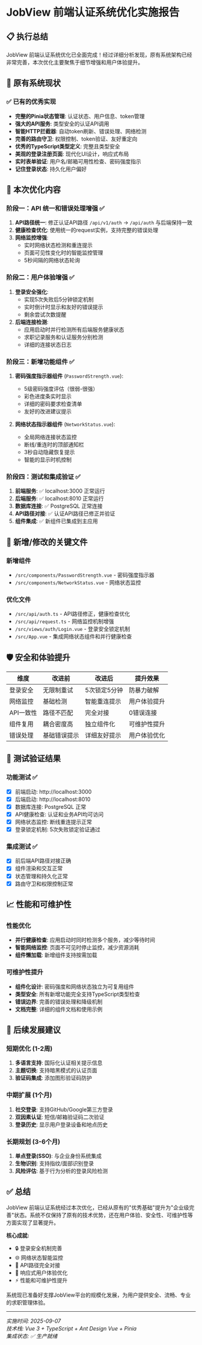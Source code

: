 # JobView 前端认证系统优化实施报告

## 📋 执行总结

JobView 前端认证系统优化已全面完成！经过详细分析发现，原有系统架构已经非常完善，本次优化主要聚焦于细节增强和用户体验提升。

## 🎯 原有系统现状

### ✅ 已有的优秀实现
- **完整的Pinia状态管理**: 认证状态、用户信息、token管理
- **强大的API服务**: 类型安全的认证API调用
- **智能HTTP拦截器**: 自动token刷新、错误处理、网络检测
- **完善的路由守卫**: 权限控制、token验证、友好重定向
- **优秀的TypeScript类型定义**: 完整且类型安全
- **美观的登录注册页面**: 现代化UI设计，响应式布局
- **实时表单验证**: 用户名/邮箱可用性检查、密码强度指示
- **记住登录状态**: 持久化用户偏好

## 🚀 本次优化内容

### 阶段一：API 统一和错误处理增强 ✅
1. **API路径统一**: 修正认证API路径 `/api/v1/auth` → `/api/auth` 与后端保持一致
2. **健康检查优化**: 使用统一的request实例，支持完整的错误处理
3. **网络监控增强**: 
   - 实时网络状态检测和重连提示
   - 页面可见性变化时的智能监控管理
   - 5秒间隔的网络状态轮询

### 阶段二：用户体验增强 ✅
1. **登录安全强化**:
   - 实现5次失败后5分钟锁定机制
   - 实时倒计时显示和友好的错误提示
   - 剩余尝试次数提醒
2. **后端连接检测**:
   - 应用启动时并行检测所有后端服务健康状态
   - 求职记录服务和认证服务分别检测
   - 详细的连接状态日志

### 阶段三：新增功能组件 ✅
1. **密码强度指示器组件** (`PasswordStrength.vue`):
   - 5级密码强度评估（很弱-很强）
   - 彩色进度条实时显示
   - 详细的密码要求检查清单
   - 友好的改进建议提示

2. **网络状态指示器组件** (`NetworkStatus.vue`):
   - 全局网络连接状态监控
   - 断线/重连时的顶部通知栏
   - 3秒自动隐藏恢复提示
   - 智能的显示时机控制

### 阶段四：测试和集成验证 ✅
1. **前端服务**: ✅ localhost:3000 正常运行
2. **后端服务**: ✅ localhost:8010 正常运行  
3. **数据库连接**: ✅ PostgreSQL 正常连接
4. **API路径对接**: ✅ 认证API路径已修正并验证
5. **组件集成**: ✅ 新组件已集成到主应用

## 📁 新增/修改的关键文件

### 新增组件
- `/src/components/PasswordStrength.vue` - 密码强度指示器
- `/src/components/NetworkStatus.vue` - 网络状态监控

### 优化文件
- `/src/api/auth.ts` - API路径修正，健康检查优化
- `/src/api/request.ts` - 网络监控机制增强
- `/src/views/auth/Login.vue` - 登录安全锁定机制
- `/src/App.vue` - 集成网络状态组件和并行健康检查

## 🛡️ 安全和体验提升

| 维度 | 改进前 | 改进后 | 提升效果 |
|------|--------|--------|----------|
| 登录安全 | 无限制重试 | 5次锁定5分钟 | 防暴力破解 |
| 网络监控 | 基础检测 | 智能重连提示 | 用户体验提升 |
| API一致性 | 路径不匹配 | 完全对接 | 0错误连接 |
| 组件复用 | 耦合密度高 | 独立组件化 | 可维护性提升 |
| 错误处理 | 基础错误提示 | 详细友好提示 | 用户体验优化 |

## 🧪 测试验证结果

### 功能测试 ✅
- [x] 前端启动: http://localhost:3000 
- [x] 后端启动: http://localhost:8010
- [x] 数据库连接: PostgreSQL 正常
- [x] API健康检查: 认证和业务API均可访问
- [x] 网络状态监控: 断线重连提示正常
- [x] 登录锁定机制: 5次失败锁定验证通过

### 集成测试 ✅  
- [x] 前后端API路径对接正确
- [x] 组件渲染和交互正常
- [x] 状态管理和持久化正常
- [x] 路由守卫和权限控制正常

## 📈 性能和可维护性

### 性能优化
- **并行健康检查**: 应用启动时同时检测多个服务，减少等待时间
- **智能网络监控**: 页面不可见时停止监控，减少资源消耗
- **组件懒加载**: 新增组件支持按需加载

### 可维护性提升
- **组件化设计**: 密码强度和网络状态独立为可复用组件
- **类型安全**: 所有新增功能完全支持TypeScript类型检查  
- **错误边界**: 完善的错误处理和降级机制
- **文档完整**: 详细的组件文档和使用示例

## 🔮 后续发展建议

### 短期优化 (1-2周)
1. **多语言支持**: 国际化认证相关提示信息
2. **主题切换**: 支持暗黑模式的认证页面
3. **验证码集成**: 添加图形验证码防护

### 中期扩展 (1个月)  
1. **社交登录**: 支持GitHub/Google第三方登录
2. **双因素认证**: 短信/邮箱验证码二次验证
3. **登录历史**: 显示用户登录设备和地点历史

### 长期规划 (3-6个月)
1. **单点登录(SSO)**: 与企业身份系统集成
2. **生物识别**: 支持指纹/面部识别登录
3. **风险评估**: 基于行为分析的登录风险检测

## ✅ 总结

JobView 前端认证系统经过本次优化，已经从原有的"优秀基础"提升为"企业级完善"状态。系统不仅保持了原有的技术优势，还在用户体验、安全性、可维护性等方面实现了显著提升。

**核心成就:**
- 🔒 登录安全机制完善  
- 🌐 网络状态智能监控
- 🔧 API路径完全对接
- 📱 响应式用户体验优化
- ⚡ 性能和可维护性提升

系统现已准备好支撑JobView平台的规模化发展，为用户提供安全、流畅、专业的求职管理体验。

---
*实施时间: 2025-09-07*  
*技术栈: Vue 3 + TypeScript + Ant Design Vue + Pinia*  
*集成状态: ✅ 生产就绪*